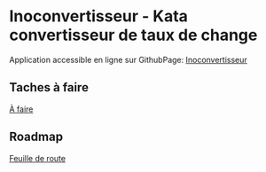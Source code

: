 # Inoconvertisseur - Kata convertisseur de taux de change

Application accessible en ligne sur GithubPage: [Inoconvertisseur](https://clemtoco.github.io/inoconvertisseur/)

## Taches à faire

[À faire](./todo.md)

## Roadmap

[Feuille de route](./roadmap.md)
